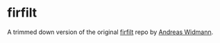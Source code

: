 firfilt
====

A trimmed down version of the original [firfilt](https://github.com/widmann/firfilt)
repo by [Andreas Widmann](http://www.uni-leipzig.de/~biocog/content/widmann/). 
